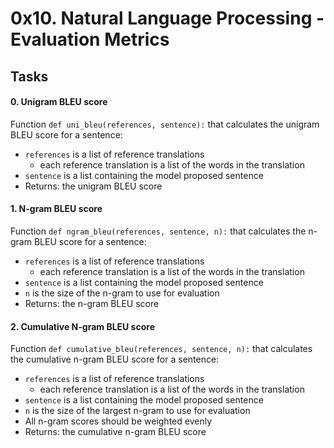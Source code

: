 0x10. Natural Language Processing - Evaluation Metrics
======================================================

Tasks
-----

#### 0\. Unigram BLEU score

Function `def uni_bleu(references, sentence):` that calculates the unigram BLEU score for a sentence:

-   `references` is a list of reference translations
    -   each reference translation is a list of the words in the translation
-   `sentence` is a list containing the model proposed sentence
-   Returns: the unigram BLEU score


#### 1\. N-gram BLEU score

Function `def ngram_bleu(references, sentence, n):` that calculates the n-gram BLEU score for a sentence:

-   `references` is a list of reference translations
    -   each reference translation is a list of the words in the translation
-   `sentence` is a list containing the model proposed sentence
-   `n` is the size of the n-gram to use for evaluation
-   Returns: the n-gram BLEU score


#### 2\. Cumulative N-gram BLEU score

Function `def cumulative_bleu(references, sentence, n):` that calculates the cumulative n-gram BLEU score for a sentence:

-   `references` is a list of reference translations
    -   each reference translation is a list of the words in the translation
-   `sentence` is a list containing the model proposed sentence
-   `n` is the size of the largest n-gram to use for evaluation
-   All n-gram scores should be weighted evenly
-   Returns: the cumulative n-gram BLEU score
